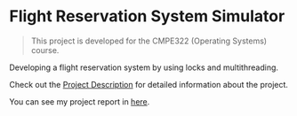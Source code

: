 # Flight Reservation System Simulator

> This project is developed for the CMPE322 (Operating Systems) course.

Developing a flight reservation system by using locks and multithreading.

Check out the [Project Description](https://github.com/hsnbsrbalaban/CmpE-university-projects/blob/master/CmpE322-OperatingSystems/flight-reservation-system-simulator/CMPE322-Project2_definition.pdf) for detailed information about the project.

You can see my project report in [here](https://github.com/hsnbsrbalaban/CmpE-university-projects/blob/master/CmpE322-OperatingSystems/flight-reservation-system-simulator/Project%20Report.pdf).
